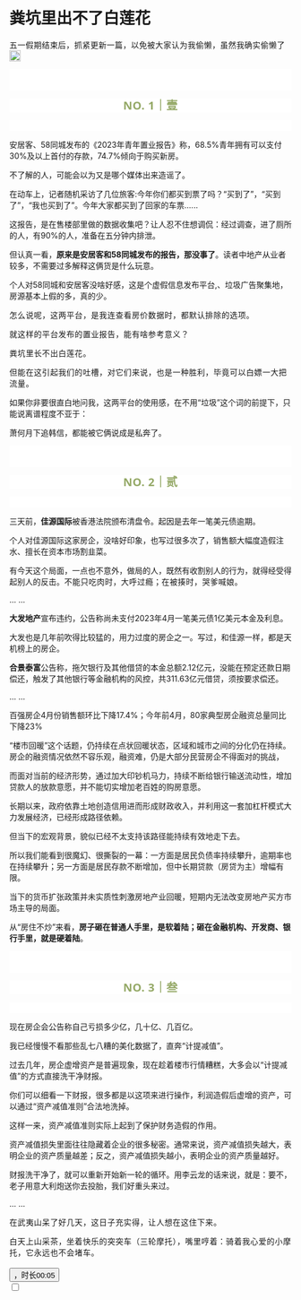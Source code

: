 # 粪坑里出不了白莲花

<p style="visibility: visible;"><span style="letter-spacing: 0.034em; visibility: visible;">五一假期结束后，</span><span style="letter-spacing: 0.034em; visibility: visible;">抓紧</span><span style="letter-spacing: 0.034em; visibility: visible;">更新一篇，</span><span style="letter-spacing: 0.034em; visibility: visible;">以免</span><span style="letter-spacing: 0.034em; visibility: visible;">被大家</span><span style="letter-spacing: 0.034em; visibility: visible;">认为我</span><span style="letter-spacing: 0.034em; visibility: visible;">偷懒，虽然</span><span style="letter-spacing: 0.034em; visibility: visible;">我确实偷懒</span><span style="letter-spacing: 0.034em; visibility: visible;">了</span><img data-src="https://res.wx.qq.com/t/wx_fed/we-emoji/res/v1.3.10/assets/newemoji/2_05.png" data-ratio="1" data-w="128" style="letter-spacing: 0.034em; display: inline-block; width: 20px !important; vertical-align: middle; background-size: cover; height: auto !important; visibility: visible !important;" data-original-style="letter-spacing: 0.034em;display: inline-block;width: 20px;vertical-align: middle;background-size: cover;" data-index="1" src="https://res.wx.qq.com/t/wx_fed/we-emoji/res/v1.3.10/assets/newemoji/2_05.png?tp=webp&amp;wxfrom=5&amp;wx_lazy=1" class="" _width="20px" alt="图片" data-report-img-idx="0" data-fail="0"><br style="visibility: visible;"></p><p style="outline: 0px;font-family: system-ui, -apple-system, BlinkMacSystemFont, &quot;Helvetica Neue&quot;, &quot;PingFang SC&quot;, &quot;Hiragino Sans GB&quot;, &quot;Microsoft YaHei UI&quot;, &quot;Microsoft YaHei&quot;, Arial, sans-serif;letter-spacing: 0.544px;white-space: normal;background-color: rgb(255, 255, 255);visibility: visible;"><br style="outline: 0px;visibility: visible;"><br style="outline: 0px;visibility: visible;"></p><p style="outline: 0px;letter-spacing: 0.544px;white-space: normal;color: rgb(34, 34, 34);font-family: -apple-system-font, system-ui, &quot;Helvetica Neue&quot;, &quot;PingFang SC&quot;, &quot;Hiragino Sans GB&quot;, &quot;Microsoft YaHei UI&quot;, &quot;Microsoft YaHei&quot;, Arial, sans-serif;background-color: rgb(255, 255, 255);text-align: center;visibility: visible;"><span style="outline: 0px;font-weight: bold;line-height: 25px;color: rgb(149, 169, 103);font-size: 20px;visibility: visible;">NO. 1｜壹</span></p><p style="outline: 0px;letter-spacing: 0.544px;white-space: normal;color: rgb(34, 34, 34);font-family: -apple-system-font, system-ui, &quot;Helvetica Neue&quot;, &quot;PingFang SC&quot;, &quot;Hiragino Sans GB&quot;, &quot;Microsoft YaHei UI&quot;, &quot;Microsoft YaHei&quot;, Arial, sans-serif;background-color: rgb(255, 255, 255);text-align: center;visibility: visible;"><br style="outline: 0px;visibility: visible;"></p><p style="visibility: visible;">安居客、58同城发布的《2023年青年置业报告》称，68.5%青年拥有可以支付30%及以上首付的存款，74.7%倾向于购买新房。<br style="visibility: visible;"></p><p style="visibility: visible;">不了解的人，可能会以为又是哪个媒体出来造谣了。</p><p style="visibility: visible;">在动车上，记者随机采访了几位旅客:今年你们都买到票了吗？“买到了”，“买到了”，“我也买到了”。今年大家都买到了回家的车票......</p><p style="visibility: visible;">这报告，是在售楼部里做的数据收集吧？让人忍不住想调侃：经过调查，进了厕所的人，有90%的人，准备在五分钟内排泄。<span style="letter-spacing: 0.034em; visibility: visible;"></span></p><p style="visibility: visible;">但认真一看，<strong style="visibility: visible;">原来是安居客和58同城发布的报告，那没事了</strong>。读者中地产从业者较多，不需要过多解释这俩货是什么玩意。</p><p style="visibility: visible;">个人对58同城和安居客没啥好感，这是个虚假信息发布平台,、垃圾广告聚集地，房源基本上假的多，真的少。</p><p style="visibility: visible;"><span style="letter-spacing: 0.578px; visibility: visible;">怎么说呢，这两平台，是我连查看房价数据时，</span><span style="letter-spacing: 0.578px; visibility: visible;">都默认排除的选项。</span><br style="visibility: visible;"></p><p style="visibility: visible;"><span style="letter-spacing: 0.578px; visibility: visible;">就这样的平台发布的置业报告，能有啥参考意义？</span></p><p style="visibility: visible;"><span style="letter-spacing: 0.578px; visibility: visible;">粪坑里长不出白莲花。</span></p><p style="visibility: visible;"><span style="letter-spacing: 0.578px; visibility: visible;">但能在这引起我们的吐槽，对它们来说，也是一种胜利，毕竟可以白嫖一大把流量。</span></p><p style="visibility: visible;">如果你非要很直白地问我，这两平台的使用感，在不用“垃圾”这个词的前提下，只能说离谱程度不亚于：<br style="visibility: visible;"></p><p style="visibility: visible;">萧何月下追韩信，都能被它俩说成是私奔了。</p><p style="outline: 0px;font-family: system-ui, -apple-system, BlinkMacSystemFont, &quot;Helvetica Neue&quot;, &quot;PingFang SC&quot;, &quot;Hiragino Sans GB&quot;, &quot;Microsoft YaHei UI&quot;, &quot;Microsoft YaHei&quot;, Arial, sans-serif;letter-spacing: 0.544px;white-space: normal;background-color: rgb(255, 255, 255);visibility: visible;"><br style="outline: 0px;visibility: visible;"><br style="outline: 0px;visibility: visible;"></p><p style="outline: 0px;letter-spacing: 0.544px;white-space: normal;color: rgb(34, 34, 34);font-family: -apple-system-font, system-ui, &quot;Helvetica Neue&quot;, &quot;PingFang SC&quot;, &quot;Hiragino Sans GB&quot;, &quot;Microsoft YaHei UI&quot;, &quot;Microsoft YaHei&quot;, Arial, sans-serif;background-color: rgb(255, 255, 255);text-align: center;visibility: visible;"><span style="outline: 0px;font-weight: bold;line-height: 25px;color: rgb(149, 169, 103);font-size: 20px;visibility: visible;">NO. 2｜贰</span></p><p style="outline: 0px;letter-spacing: 0.544px;white-space: normal;color: rgb(34, 34, 34);font-family: -apple-system-font, system-ui, &quot;Helvetica Neue&quot;, &quot;PingFang SC&quot;, &quot;Hiragino Sans GB&quot;, &quot;Microsoft YaHei UI&quot;, &quot;Microsoft YaHei&quot;, Arial, sans-serif;background-color: rgb(255, 255, 255);text-align: center;visibility: visible;"><br style="outline: 0px;visibility: visible;"></p><p>三天前，<strong>佳源国际</strong>被香港法院颁布清盘令。起因是去年一笔美元债逾期。</p><p>个人对佳源国际这家房企，没啥好印象，也写过很多次了，销售额大幅度造假注水、擅长在资本市场割韭菜。</p><p>有今天这个局面，一点也不意外，做局的人，既然有收割别人的行为，就得经受得起别人的反击。<span style="letter-spacing: 0.034em;">不能只</span><span style="letter-spacing: 0.034em;">吃肉时</span><span style="letter-spacing: 0.034em;">，大呼过瘾</span><span style="letter-spacing: 0.034em;">；</span><span style="letter-spacing: 0.034em;">在</span><span style="letter-spacing: 0.034em;">被揍时</span><span style="letter-spacing: 0.034em;">，</span><span style="letter-spacing: 0.034em;">哭爹喊娘</span><span style="letter-spacing: 0.034em;">。</span></p><p>...&nbsp;...&nbsp;<br></p><p><strong>大发地产</strong>宣布违约，公告称尚未支付2023年4月一笔美元债1亿美元本金及利息。<br></p><p>大发也是几年前吹得比较猛的，用力过度的房企之一。写过，和佳源一样，都是天机榜上的房企。</p><p><strong>合景泰富</strong>公告称，拖欠银行及其他借贷的本金总额2.12亿元，没能在预定还款日期偿还，触发了其他银行等金融机构的风控，共311.63亿元借贷，须按要求偿还。</p><p>... ...<br></p><p>百强房企4月份销售额环比下降17.4%；今年前4月，80家典型房企融资总量同比下降23%<br></p><p>“楼市回暖”这个话题，仍持续在点状回暖状态，区域和城市之间的分化仍在持续。房企的融资情况依然不容乐观，融资难，仍是大部分民营房企不得面对的挑战，</p><p>而面对当前的经济形势，通过加大印钞机马力，持续不断给银行输送流动性，增加贷款人的放款意愿，并不能切实增加老百姓的购房意愿。<br></p><p>长期以来，政府依靠土地创造信用进而形成财政收入，并利用这一套加杠杆模式大力发展经济，已经形成路径依赖。</p><p>但当下的宏观背景，貌似已经不太支持该路径能持续有效地走下去。</p><p>所以我们能看到很魔幻、很撕裂的一幕：一方面是居民负债率持续攀升，逾期率也在持续攀升；另一方面是居民存款不断增加，但中长期贷款（房贷为主）增幅有限。</p><p>当下的货币扩张政策并未实质性刺激房地产业回暖，短期内无法改变房地产买方市场主导的局面。<br></p><p>从“房住不炒”来看，<strong>房子砸在普通人手里，是软着陆；砸在金融机构、开发商、银行手里，就是硬着陆</strong>。<br></p><p style="outline: 0px;font-family: system-ui, -apple-system, BlinkMacSystemFont, &quot;Helvetica Neue&quot;, &quot;PingFang SC&quot;, &quot;Hiragino Sans GB&quot;, &quot;Microsoft YaHei UI&quot;, &quot;Microsoft YaHei&quot;, Arial, sans-serif;letter-spacing: 0.544px;white-space: normal;background-color: rgb(255, 255, 255);visibility: visible;"><br style="outline: 0px;visibility: visible;"><br style="outline: 0px;visibility: visible;"></p><p style="outline: 0px;letter-spacing: 0.544px;white-space: normal;color: rgb(34, 34, 34);font-family: -apple-system-font, system-ui, &quot;Helvetica Neue&quot;, &quot;PingFang SC&quot;, &quot;Hiragino Sans GB&quot;, &quot;Microsoft YaHei UI&quot;, &quot;Microsoft YaHei&quot;, Arial, sans-serif;background-color: rgb(255, 255, 255);text-align: center;visibility: visible;"><span style="outline: 0px;font-weight: bold;line-height: 25px;color: rgb(149, 169, 103);font-size: 20px;visibility: visible;">NO. 3｜叁</span></p><p style="outline: 0px;letter-spacing: 0.544px;white-space: normal;color: rgb(34, 34, 34);font-family: -apple-system-font, system-ui, &quot;Helvetica Neue&quot;, &quot;PingFang SC&quot;, &quot;Hiragino Sans GB&quot;, &quot;Microsoft YaHei UI&quot;, &quot;Microsoft YaHei&quot;, Arial, sans-serif;background-color: rgb(255, 255, 255);text-align: center;visibility: visible;"><br style="outline: 0px;visibility: visible;"></p><p>现在房企会公告称自己亏损多少亿，几十亿、几百亿。</p><p>我已经慢慢不看那些乱七八糟的美化数据了，直奔“计提减值”。</p><p>过去几年，房企虚增资产是普遍现象，现在趁着楼市行情糟糕，大多会以“计提减值”的方式直接洗干净财报。</p><p>你们可以细看一下财报，很多都是以这项来进行操作，利润造假后虚增的资产，可以通过“资产减值准则”合法地洗掉。</p><p>这样一来，资产减值准则实际上起到了保护财务造假的作用。<br></p><p>资产减值损失里面往往隐藏着企业的很多秘密。通常来说，资产减值损失越大，表明企业的资产质量越差；反之，资产减值损失越小，表明企业的资产质量越好。</p><p>财报洗干净了，就可以重新开始新一轮的循环。用李云龙的话来说，就是：要不，老子用意大利炮送你去投胎，我们好重头来过。</p><p>... ...<br></p><p style="letter-spacing: 0.578px;white-space: normal;">在武夷山呆了好几天，这日子充实得，让人想在这住下来。</p><p style="letter-spacing: 0.578px;white-space: normal;">白天上山采茶，坐着快乐的突突车（三轮摩托），嘴里哼着：骑着我心爱的小摩托，它永远也不会堵车。</p><section><span data-vw="677" data-vh="380.8125" height="393" width="677" data-src="https://mp.weixin.qq.com/mp/readtemplate?t=pages/video_player_tmpl&amp;auto=0&amp;vid=wxv_2913736077088276485" style="border-radius: 4px; width: 677px !important; height: 393px !important; overflow: hidden;" data-w="960" data-ratio="1.7647058823529411" frameborder="0" allowfullscreen="" data-cover="http%3A%2F%2Fmmbiz.qpic.cn%2Fmmbiz_jpg%2F1c71eKyJsyicJDXkRpJnTCCnpbKtL6icqY64Ricfa4eRdjaX78ia7PwfoRv0xz4haRgAUMeFPKFhHWM56NEnB08zbA%2F0%3Fwx_fmt%3Djpeg" data-mpvid="wxv_2913736077088276485" data-vidtype="2" class="video_iframe rich_pages" id="js_mp_video_container_0" vid="wxv_2913736077088276485" scrolling="no"><div id="page-content">   <!--S 全屏播放 full_screen_mv-->   <div id="js_mpvedio_wrapper_wxv_2913736077088276485" style="position:relative;height:100%">     <div class="add_bg_color appmsg_video">       <div id="js_video_tail_panel_wxv_2913736077088276485" class="video_tail_module video_screen_half" style="display: none;">         <div class="video_tail_module__hd" id="js_video_tail_hd">           <div class="account_info_wrp">             <div class="profile_info_wrp js_go_profile">               <img class="account_avatar" src="" alt="" id="js_tail_panel_account_avatar">                 <div class="account_name" id="js_tail_panel_account_name"></div>                 <div class="subscription_info subscription_success">                   <div class="account_subscription_tips js_subscription_success" id="js_subscription_success" style="display: none;">已关注</div>                   <i class="account_link_icon js_profile_icon" id="js_profile_icon"></i>                 </div>             </div>             <div class="btn_account_subscription js_btn_account_subscription" id="js_btn_account_subscription" style="display: none;">               关注</div>           </div>           <div class="opr_wrp">             <span class="opr_item_wrp js_replay" id="js_replay">               <i class="opr_item refresh_icon"></i>               <span class="opr_item_text">重播</span>             </span>             <span class="opr_item_wrp share_item_wrp js_share_button" id="js_tail_share_button" style="display: none;">               <i class="opr_item share_icon"></i>               <span class="opr_item_text">分享</span>             </span>             <!--点赞后 加className selected-->             <span class="opr_item_wrp like_item_wrp" id="js_tail_like_button" style="display: none;">               <i class="opr_item like_icon"></i>               <span class="opr_item_text">赞</span>             </span>             <!-- <span class="opr_item_wrp recommend_item_wrp" id="js_tail_channel_button"               style="display: none;">               <i class="opr_item video-logo_icon"></i>               <span class="opr_item_text">随便看看</span>             </span> -->           </div>         </div>          <!-- 有拓展内容 -->         <div class="have_expand" id="js_expand_area">         </div>          <!-- 广告内容 -->         <div class="ad_area" id="js_tail_video_ad_area">         </div>       </div>     </div>     <div class="feed-wrapper"><div role="dialog" aria-modal="true" aria-hidden="true" tabindex="0" class="wx_bottom_modal_wrp player_relate_video_dialog weui-half-screen-dialog_fold" hidewhensideslip="" style="visibility: hidden; display: none;"><div class="weui-half-screen-dialog wx_bottom_modal" style="max-height: none;"><div class="wx_bottom_modal_group_container" style="transform: translateX(calc(0% + 0px));"><div aria-hidden="false" class="wx_bottom_modal_group" style="left: 0%;"><div class="weui-half-screen-dialog__hd__wrp"><div class="weui-half-screen-dialog__hd"><div class="weui-half-screen-dialog__hd__side"><button class="weui-btn_icon weui-wa-hotarea">关闭<i class="weui-icon-half-screen-close"></i></button></div><div class="weui-half-screen-dialog__hd__main"><strong class="weui-half-screen-dialog__title">观看更多</strong></div><div class="weui-half-screen-dialog__hd__side"><!----><button class="weui-btn_icon weui-wa-hotarea" style="display: none;">更多<i class="weui-icon-more"></i></button></div></div></div><div id="contentAreaWrp" class="weui-half-screen-dialog__bd"><div class="weui-loadmore" style="display: none;"><i class="weui-loading"></i></div><div class="wx_bottom_modal_msg_wrp" style="display: none;"><div class="wx_bottom_modal_msg"><i class="weui-loading"></i></div></div><div class="weui-loadmore weui-loadmore_line weui-loadmore_dot" style="display: none;"><span class="weui-loadmore__tips"></span></div><div class=""><ul id="js_player_relate_video_list" class="player_relate_video_list"></ul><div class="weui-loadmore weui-loadmore_default weui-loadmore_line weui-loadmore_dot player_video_list_end_line"><span class="weui-loadmore__tips"></span></div></div><div class="weui-loadmore" style="display: none;"><i class="weui-loading"></i></div></div><!----></div></div></div><div class="wx_bottom_modal_mask_fixed"></div><div class="weui-mask wx_bottom_modal_mask" style="--opacity: 1; display: none;"></div></div><div class="js_video_fullscreen_profile video_full-screen__head video_full-screen__head_fixed" style="transform: translate3d(0px, 0px, 0px); display: none;"><div class="video_full-screen__head__inner"><div class="video_full-screen__head__body"><div class="js_video_fullscreen_profile_exit video_full-screen__head__item"><div class="video_full-screen__article-title"><button class="weui-wa-hotarea js_video_fullscreen_profile_exit reset_btn video_close_fullscreen_btn"><i class="weui-icon-close">退出全屏</i></button></div></div></div><div class="video_full-screen__head__ft"><a aria-label="更多操作" role="button" href="javascript:;" class="video_menu_more js_video_fullscreen_menu_more weui-wa-hotarea_before"><i class="weui-icon-outlined-more"></i></a></div></div></div><div class="infinity-list__wrapper" style="height: 381px;"><div class="" style="height: 381px; overflow: visible;"><div data-key="wxv_2913736077088276485" infinity-idx="0" class="infinity-list__page destory-enter-to" style="height: 381px; position: absolute; top: 0px; opacity: 1;"><div data-v-1fcc75bf="" class="mp-video-player" style="height: 100%;"><div data-v-25a080d3="" data-v-1fcc75bf="" id="js_mpvedio_1747094714921_294289545713" class="js_mpvedio page_video_wrapper"><div data-v-25a080d3="" class="js_page_video page_video ratio_primary align_upper_center page_video_without-control page_video_skin-normal" style="display: block; width: 100%; height: 381px;"><svg data-v-25a080d3="" xmlns="http://www.w3.org/2000/svg" viewBox="0 0 2 2" width="4px" height="4px" class="border_filler border_filler_lefttop"><path data-v-25a080d3="" d="M1.85.005A2 2 0 000 2V0h2z" fill="#ffffff" fill-rule="evenodd"></path></svg><svg data-v-25a080d3="" xmlns="http://www.w3.org/2000/svg" viewBox="0 0 2 2" width="4px" height="4px" class="border_filler border_filler_righttop"><path data-v-25a080d3="" d="M1.85.005A2 2 0 000 2V0h2z" fill="#ffffff" fill-rule="evenodd"></path></svg><svg data-v-25a080d3="" xmlns="http://www.w3.org/2000/svg" viewBox="0 0 2 2" width="4px" height="4px" class="border_filler border_filler_rightbot"><path data-v-25a080d3="" d="M1.85.005A2 2 0 000 2V0h2z" fill="#ffffff" fill-rule="evenodd"></path></svg><svg data-v-25a080d3="" xmlns="http://www.w3.org/2000/svg" viewBox="0 0 2 2" width="4px" height="4px" class="border_filler border_filler_leftbot"><path data-v-25a080d3="" d="M1.85.005A2 2 0 000 2V0h2z" fill="#ffffff" fill-rule="evenodd"></path></svg><div data-v-25a080d3="" class="js_video_fullscreen_profile video_full-screen__head" style="display: none;"><div data-v-25a080d3="" class="video_full-screen__head__inner"><div data-v-25a080d3="" class="video_full-screen__head__body"><div data-v-25a080d3="" class="js_video_fullscreen_profile_exit video_full-screen__head__item"><div data-v-25a080d3="" class="video_full-screen__article-title"><button data-v-25a080d3="" class="weui-wa-hotarea js_video_fullscreen_profile_exit reset_btn video_close_fullscreen_btn" style="display: none;"><i data-v-25a080d3="" class="weui-icon-back-arrow">切换到竖屏全屏</i></button><button data-v-25a080d3="" class="weui-wa-hotarea js_video_fullscreen_profile_exit reset_btn video_close_fullscreen_btn" style="display: none;"><i data-v-25a080d3="" class="weui-icon-close">退出全屏</i></button><div data-v-25a080d3="" role="button" class="video_full-screen__account" style="display: none;"><div data-v-25a080d3="" class="video_full-screen__account-info"><span data-v-25a080d3="" class="weui-wa-hotarea video_full-screen__account-avatar" style="background: url(&quot;http://mmbiz.qpic.cn/mmbiz_png/1c71eKyJsy9bUlOYIQfIBVAtEWZnmPzvSf2mET3Rc9fO0bSK2K7taKgKAR0nyAbvczlhJDI80h12Vck2JDXJ0w/0?wx_fmt=png&quot;) center center / cover no-repeat;"></span><span data-v-25a080d3="" class="weui-wa-hotarea video_full-screen__account-name">天机奇谈</span><button data-v-25a080d3="" type="button" class="reset_btn video_profile_follow_btn weui-wa-hotarea" style="display: none;">已关注</button></div></div></div></div></div><div data-v-25a080d3="" class="video_full-screen__head__ft"><a data-v-25a080d3="" aria-label="更多操作" role="button" href="javascript:;" class="video_menu_more js_video_fullscreen_menu_more weui-wa-hotarea_before" style="display: none;"><i data-v-25a080d3="" class="weui-icon-outlined-more"></i></a></div></div></div><div data-v-25a080d3="" class="js_share_btn_contain top_screen_opr video_share_opr" style="display: none;"><div data-v-25a080d3="" class="wx_video_share_area"><button data-v-25a080d3="" type="button" class="js_share_btn wx_video_share_btn weui-wa-hotarea">分享视频</button></div></div><div data-v-25a080d3="" role="alert" aria-label="加载中" class="wrp_loading js_loading" style="display: none;"><span data-v-25a080d3="" class="weui-primary-loading weui-primary-loading_transparent"><span data-v-25a080d3="" class="weui-primary-loading__dot"></span></span></div><div data-v-25a080d3="" class="poster_cover" style="background-image: url(&quot;http://mmbiz.qpic.cn/mmbiz_jpg/1c71eKyJsyicJDXkRpJnTCCnpbKtL6icqY64Ricfa4eRdjaX78ia7PwfoRv0xz4haRgAUMeFPKFhHWM56NEnB08zbA/640?wx_fmt=jpeg&amp;wxfrom=16&quot;); background-size: contain;"></div><div data-v-25a080d3="" class="full_screen_opr wx_video_play_opr" style=""><button data-v-25a080d3="" type="button" class="mid_play_box reset_btn"><i data-v-25a080d3="" aria-label="播放视频" class="pic_mid_play"></i><span data-v-25a080d3="" class="aria_hidden_abs">，时长</span><span data-v-25a080d3="" class="video_length">00:05</span></button></div><!----><div data-v-25a080d3="" role="alert" class="top_screen_opr wx_video_flow_wrap" style="display: none;"><div data-v-25a080d3="" class="wx_video_flow"><p data-v-25a080d3="" class="wx_video_flow_tips"></p></div></div><div data-v-25a080d3="" class="mid_opr fast_pre_next" style="display: none;"><div data-v-25a080d3="" class="video_processor_bar"><div data-v-25a080d3="" class="processor_bar_inner js_forward_bar" style="width: 0%;"></div></div><p data-v-25a080d3="" class="video_length"><span data-v-25a080d3="" class="played_time js_forward_play_time">0</span><span data-v-25a080d3="" class="js_forward_seperator">/</span><span data-v-25a080d3="" class="total_time js_forward_total_time">0</span></p></div><div data-v-25a080d3="" role="alert" class="wx_video_progress_msg full_screen_opr" style="display: none;"><div data-v-25a080d3="" class="wx_video_progress_msg_inner"><span data-v-25a080d3="" class="wx_video_progress_current">00:00</span><span data-v-25a080d3="" class="wx_video_progress_gap">/</span><span data-v-25a080d3="" class="wx_video_progress_total">00:05</span></div></div><div data-v-25a080d3="" class="video_fullscreen_mask" style="display: none;"></div><div data-v-25a080d3="" class="video_screen_mode_switch" style="bottom: calc(50% - 394.417px); display: none;"><button data-v-25a080d3="" type="button" class="reset_btn video_screen_mode_switch_btn weui-wa-hotarea"> 切换到横屏模式 </button></div><div data-v-25a080d3="" class="full_screen_opr wx_video_pause_full_mod" style="display: none;"><button data-v-25a080d3="" type="button" class="reset_btn wx_video_pause_full_btn">继续播放</button></div><input data-v-25a080d3="" type="checkbox" title="显示工具栏" class="aria_hidden_abs" aria-hidden="true"><div data-v-25a080d3="" class="js_control video_opr video_opr_normal padding_play_bar"><div data-v-25a080d3="" class="opr_inner"><div data-v-25a080d3="" class="opr_inner_fl"><div data-v-25a080d3="" class="js_play_bar_wrapper wrp_play_bar wrp_play_bar_hide_speed-dot" style="display: none;"><div data-v-25a080d3="" class="js_progress_bar wrp_progress" style="padding-top: 6px; padding-bottom: 0px;"><div data-v-25a080d3="" class="progress_bar"><div data-v-25a080d3="" class="background_bar"></div><div data-v-25a080d3="" role="option" aria-labelledby="ariaPlayedCurrent" title="按住可调" class="js_played_bar played_bar" style="width: 0%;"><span data-v-25a080d3="" id="ariaPlayedCurrent" class="aria_hidden_abs">进度条，百分之0</span></div><div data-v-25a080d3="" class="js_buffer_bar buffer_bar" style="width: 0%;"></div><!----><div data-v-25a080d3="" class="weui-wa-hotarea js_played_speed_cnt wrp_speed_dot" style="left: 0%;"><i data-v-25a080d3="" class="speed_dot"></i></div></div></div></div></div></div></div><div data-v-25a080d3="" class="js_control video_opr video_opr_sns" style="bottom: 0px; display: none;"><div data-v-25a080d3="" class="opr_inner"><div data-v-25a080d3="" class="opr_inner_fl"><div data-v-25a080d3="" class="js_switch weui-wa-hotarea switch switch_on"><a data-v-25a080d3="" href="javascript:;" role="button" class="btn_opr">播放</a></div><div data-v-25a080d3="" role="option"><div data-v-25a080d3="" class="played_time js_now_play_time">00:00</div><span data-v-25a080d3="">/</span><div data-v-25a080d3="" class="total_time js_total_time">00:05</div></div><!----><div data-v-25a080d3="" role="option" class="total_time js_total_time" style="display: none;">00:05</div></div><div data-v-25a080d3="" class="opr_inner_fr"><!----><!----><!----><div data-v-25a080d3="" role="button" class="weui-wa-hotarea js_full_screen_control screenSize_control full"><i data-v-25a080d3="" class="icon_control">全屏</i></div></div></div></div><div data-v-25a080d3="" class="js-toast weui-toast weui-toast_text" role="alert" style="display: none;"><p class="weui-toast__content"></p></div><div data-v-25a080d3="" role="alert" class="full_screen_opr video_quick_play_context" style="display: none;"><div data-v-25a080d3="" class="video_quick_play_msg"><i data-v-25a080d3="" class="icon_video_quick_play"></i> 倍速播放中 </div></div><div data-v-25a080d3="" class="js_sub_setting video_full-screen__footer video_full-screen__footer__sub-setting hide"><div data-v-25a080d3="" class="video_full-screen__sub-setting video_full-screen__sub-setting__speed js_playback_mode_select" style="display: none;"><a data-v-25a080d3="" href="javascript:;" class="video_full-screen__sub-setting__item js_playback_0"> 0.5倍 </a><a data-v-25a080d3="" href="javascript:;" class="video_full-screen__sub-setting__item js_playback_1"> 0.75倍 </a><a data-v-25a080d3="" href="javascript:;" class="video_full-screen__sub-setting__item current js_playback_2"> 1.0倍 </a><a data-v-25a080d3="" href="javascript:;" class="video_full-screen__sub-setting__item js_playback_3"> 1.5倍 </a><a data-v-25a080d3="" href="javascript:;" class="video_full-screen__sub-setting__item js_playback_4"> 2.0倍 </a></div><div data-v-25a080d3="" class="video_full-screen__sub-setting video_full-screen__sub-setting__ratio js_play_mode_select" style="display: none;"><a data-v-25a080d3="" href="javascript:;" class="video_full-screen__sub-setting__item current js_resolution_0"> 超清 </a><a data-v-25a080d3="" href="javascript:;" class="video_full-screen__sub-setting__item js_resolution_1"> 流畅 </a></div></div><div data-v-25a080d3="" class="js_inner inner not_fullscreen"><div data-v-25a080d3="" class="js_video_poster video_poster" style="display: none;"><div data-v-25a080d3="" class="video_mask"></div><video data-v-25a080d3="" src="https://mpvideo.qpic.cn/0bc3hmabmaaa4eaikt2uwjsfao6dcy5qafqa.f10002.mp4?dis_k=9785ccd27c9d1053a95e01956e270bd8&amp;dis_t=1747094713&amp;play_scene=10120&amp;auth_info=Xs3FnbVXZFAbmOWDgBgoYwlGdSBhCT0bSGgTezx8Tkl4OEp9Dx8bKmoYOEoaIyRA&amp;auth_key=205bec8f2d9ce99e4000c0814a61dc69&amp;vid=wxv_2913736077088276485&amp;format_id=10002&amp;support_redirect=0&amp;mmversion=false" poster="http://mmbiz.qpic.cn/mmbiz_jpg/1c71eKyJsyicJDXkRpJnTCCnpbKtL6icqY64Ricfa4eRdjaX78ia7PwfoRv0xz4haRgAUMeFPKFhHWM56NEnB08zbA/0?wx_fmt=jpeg&amp;wxfrom=16" webkit-playsinline="isiPhoneShowPlaysinline" playsinline="isiPhoneShowPlaysinline" preload="metadata" crossorigin="anonymous" controlslist="nodownload" class="video_fill"> 您的浏览器不支持 video 标签 </video></div><div data-v-1fcc75bf="" data-v-25a080d3="" class="video_poster__info__play" style="display: none;"><i data-v-1fcc75bf="" data-v-25a080d3="" class=""></i></div><div data-v-1fcc75bf="" data-v-25a080d3="" class="video_poster__info" style="display: none;"><p data-v-1fcc75bf="" data-v-25a080d3="" class="video_poster__info__title" style="font-size: 17px;">继续观看</p><p data-v-1fcc75bf="" data-v-25a080d3="" class="video_poster__info__desc" style="font-size: 12px;"> 粪坑里出不了白莲花 </p></div><div data-v-1fcc75bf="" data-v-25a080d3="" class="video_poster__info__mask" style="width: 100%; display: none;"></div></div><div data-v-25a080d3="" class="video_profile_area" style="display: none;"><div data-v-25a080d3=""><button data-v-1fcc75bf="" class="reset_btn video_profile_relate_video_btn js_wx_tap_highlight wx_tap_link" data-v-25a080d3="" style="display: none;">观看更多<i class="weui-icon-filled-arrow video_profile_relate_video_btn_arrow"></i></button></div><div data-v-25a080d3="" role="link" tabindex="0" style="width: fit-content; max-width: 100%;"><div data-v-25a080d3="" role="option" class="weui-wa-hotarea video_profile_desc_wrp"><div data-v-25a080d3="" class="icon_appmsg_tag_wrp" style="display: none;"><div data-v-25a080d3="" class="icon_appmsg_tag">转载</div></div><div data-v-25a080d3="" class="weui-hidden_abs">,</div><div data-v-25a080d3="" class="video_profile_desc">粪坑里出不了白莲花</div><i data-v-25a080d3="" class="weui-icon-outlined-arrow video_profile_desc_arrow"></i></div></div><div data-v-25a080d3="" class="video_profile_wrp weui-flex"><div data-v-25a080d3="" class="video_profile weui-flex weui-flex__item"><span data-v-25a080d3="" class="video_profile_avatar weui-wa-hotarea" style="background: url(&quot;http://mmbiz.qpic.cn/mmbiz_png/1c71eKyJsy9bUlOYIQfIBVAtEWZnmPzvSf2mET3Rc9fO0bSK2K7taKgKAR0nyAbvczlhJDI80h12Vck2JDXJ0w/0?wx_fmt=png&quot;) center center / cover no-repeat;"></span><span data-v-25a080d3="" class="video_profile_nickname weui-wa-hotarea">天机奇谈</span><button data-v-25a080d3="" type="button" class="reset_btn video_profile_follow_btn weui-wa-hotarea" style="display: none;">已关注</button></div><div data-v-25a080d3="" class="video_sns_context" style="display: none;"><button data-v-25a080d3="" type="button" class="video_sns_btn video_sns_btn_share" style="display: none;"><span data-v-25a080d3="" class="video_sns_num">分享</span></button><button data-v-25a080d3="" type="button" title="" class="video_sns_btn video_sns_btn_praise"><span data-v-25a080d3="" class="video_sns_num">点赞</span></button><button data-v-25a080d3="" type="button" title="" class="video_sns_btn video_sns_btn_love"><span data-v-25a080d3="" class="video_sns_num">在看</span></button></div><div data-v-25a080d3="" role="alert" class="like_comment_wrp" style="display: none;"><div data-v-25a080d3="" class="like_comment_inner"><div data-v-25a080d3="" class="like_comment_bd"><div data-v-25a080d3="" class="like_comment_tips"><i data-v-25a080d3="" class="weui-icon-success"></i><i data-v-25a080d3="" class="icon-success-primary"></i>已同步到看一看<a data-v-25a080d3="" href="javascript:;" class="like_comment_share_link weui-wa-hotarea_before">写下你的评论</a></div></div></div></div></div></div></div></div><div data-v-1fcc75bf="" style="display: none;"><div data-v-1fcc75bf="" class="weui-mask_transparent"></div><div data-v-1fcc75bf="" class="weui-toast" style="top: 45%; position: absolute;"><i data-v-1fcc75bf="" class="weui-icon-success-no-circle weui-icon_toast"></i><p data-v-1fcc75bf="" class="weui-toast__content"></p></div></div><div data-v-1fcc75bf="" class="fullscreen-screenshot__layer" style="background-color: rgb(0, 0, 0); display: none;"></div><div data-v-1fcc75bf="" class="fullscreen-screenshot__layer" style="z-index: -1; background-image: url(&quot;&quot;); display: none;"></div></div></div></div></div><audio loop="loop" preload="auto" style="display: none;"><source src="https://res.wx.qq.com/voice/getvoice?mediaid=MzA3MzA0MTAyNF8xMDAwMDI3Njk="></audio><!----></div>   </div>   <!--E 视频播放器-->   <!-- S 视频社交-->   <div id="bottom_bar" class="interact_video" style="display:none;height: 35px;">     <div class="inter_opr">       <a id="video_detail_btn" href="javascript:;" target="_blank" class="access_original">         视频详情       </a>     </div>   </div> </div></span></section><p style="letter-spacing: 0.578px;white-space: normal;">再步行走过很长一段弯弯曲曲的山间小路，就到了采茶的地方。</p><p><img class="rich_pages wxw-img js_img_placeholder wx_img_placeholder" data-backh="567" data-backw="319" data-ratio="1.776851851851852" data-s="300,640" data-src="https://mmbiz.qpic.cn/mmbiz_jpg/1c71eKyJsyicJDXkRpJnTCCnpbKtL6icqYWen3tSbPFY0iaIYWg9aMlWlmYJWOIHic6e1WltiaXZVTgUalqn1XujCKw/640?wx_fmt=jpeg" data-type="jpeg" data-w="1080" style="width: 677px !important; height: 1202.93px !important;" data-original-style="width: 100%;height: auto;" data-index="2" src="data:image/svg+xml,%3C%3Fxml version='1.0' encoding='UTF-8'%3F%3E%3Csvg width='1px' height='1px' viewBox='0 0 1 1' version='1.1' xmlns='http://www.w3.org/2000/svg' xmlns:xlink='http://www.w3.org/1999/xlink'%3E%3Ctitle%3E%3C/title%3E%3Cg stroke='none' stroke-width='1' fill='none' fill-rule='evenodd' fill-opacity='0'%3E%3Cg transform='translate(-249.000000, -126.000000)' fill='%23FFFFFF'%3E%3Crect x='249' y='126' width='1' height='1'%3E%3C/rect%3E%3C/g%3E%3C/g%3E%3C/svg%3E" _width="100%" alt="图片"><img class="rich_pages wxw-img js_img_placeholder wx_img_placeholder" data-backh="560" data-backw="315" data-ratio="1.776851851851852" data-s="300,640" data-src="https://mmbiz.qpic.cn/mmbiz_jpg/1c71eKyJsyicJDXkRpJnTCCnpbKtL6icqYCqcNEItrRSGicLRF5iccaSvicuic9bcicwYBAys9iajdspiaibXomic81UWukvA/640?wx_fmt=jpeg" data-type="jpeg" data-w="1080" style="letter-spacing: 0.034em; width: 677px !important; height: 1202.93px !important;" data-original-style="letter-spacing: 0.034em;width: 100%;" data-index="3" src="data:image/svg+xml,%3C%3Fxml version='1.0' encoding='UTF-8'%3F%3E%3Csvg width='1px' height='1px' viewBox='0 0 1 1' version='1.1' xmlns='http://www.w3.org/2000/svg' xmlns:xlink='http://www.w3.org/1999/xlink'%3E%3Ctitle%3E%3C/title%3E%3Cg stroke='none' stroke-width='1' fill='none' fill-rule='evenodd' fill-opacity='0'%3E%3Cg transform='translate(-249.000000, -126.000000)' fill='%23FFFFFF'%3E%3Crect x='249' y='126' width='1' height='1'%3E%3C/rect%3E%3C/g%3E%3C/g%3E%3C/svg%3E" _width="100%" alt="图片"><img class="rich_pages wxw-img js_img_placeholder wx_img_placeholder" data-backh="433" data-backw="578" data-galleryid="" data-ratio="0.75" data-s="300,640" data-src="https://mmbiz.qpic.cn/mmbiz_jpg/1c71eKyJsyicJDXkRpJnTCCnpbKtL6icqYXCzzXoxXxa1hqfr99K3QZI015Fr5K54vF8dskdTQrYnPUgI12bxxww/640?wx_fmt=jpeg" data-type="jpeg" data-w="1080" style="text-align: center; letter-spacing: 0.034em; width: 677px !important; height: 507.75px !important;" data-original-style="text-align: center;letter-spacing: 0.034em;width: 100%;height: auto;" data-index="4" src="data:image/svg+xml,%3C%3Fxml version='1.0' encoding='UTF-8'%3F%3E%3Csvg width='1px' height='1px' viewBox='0 0 1 1' version='1.1' xmlns='http://www.w3.org/2000/svg' xmlns:xlink='http://www.w3.org/1999/xlink'%3E%3Ctitle%3E%3C/title%3E%3Cg stroke='none' stroke-width='1' fill='none' fill-rule='evenodd' fill-opacity='0'%3E%3Cg transform='translate(-249.000000, -126.000000)' fill='%23FFFFFF'%3E%3Crect x='249' y='126' width='1' height='1'%3E%3C/rect%3E%3C/g%3E%3C/g%3E%3C/svg%3E" _width="100%" alt="图片"><img class="rich_pages wxw-img js_img_placeholder wx_img_placeholder" data-backh="417" data-backw="312" data-ratio="1.3351851851851853" data-s="300,640" data-src="https://mmbiz.qpic.cn/mmbiz_jpg/1c71eKyJsyicJDXkRpJnTCCnpbKtL6icqYChIEO4uy15icarsk2Ozt96v2B5IwLHoXgg3PN6Hxu2uNJ7jiaMd1xMGA/640?wx_fmt=jpeg" data-type="jpeg" data-w="1080" style="letter-spacing: 0.034em; width: 677px !important; height: 903.92px !important;" data-original-style="letter-spacing: 0.034em;width: 100%;" data-index="5" src="data:image/svg+xml,%3C%3Fxml version='1.0' encoding='UTF-8'%3F%3E%3Csvg width='1px' height='1px' viewBox='0 0 1 1' version='1.1' xmlns='http://www.w3.org/2000/svg' xmlns:xlink='http://www.w3.org/1999/xlink'%3E%3Ctitle%3E%3C/title%3E%3Cg stroke='none' stroke-width='1' fill='none' fill-rule='evenodd' fill-opacity='0'%3E%3Cg transform='translate(-249.000000, -126.000000)' fill='%23FFFFFF'%3E%3Crect x='249' y='126' width='1' height='1'%3E%3C/rect%3E%3C/g%3E%3C/g%3E%3C/svg%3E" _width="100%" alt="图片"><img class="rich_pages wxw-img js_img_placeholder wx_img_placeholder" data-backh="415" data-backw="311" data-ratio="1.3333333333333333" data-s="300,640" data-src="https://mmbiz.qpic.cn/mmbiz_jpg/1c71eKyJsyicJDXkRpJnTCCnpbKtL6icqYsacibKbCVS3gCQgXKFHMicPzb4Q6A6UJXrLjN3nYR0QV3DKLibD73chJQ/640?wx_fmt=jpeg" data-type="jpeg" data-w="1080" style="letter-spacing: 0.034em; width: 677px !important; height: 902.667px !important;" data-original-style="letter-spacing: 0.034em;width: 100%;" data-index="6" src="data:image/svg+xml,%3C%3Fxml version='1.0' encoding='UTF-8'%3F%3E%3Csvg width='1px' height='1px' viewBox='0 0 1 1' version='1.1' xmlns='http://www.w3.org/2000/svg' xmlns:xlink='http://www.w3.org/1999/xlink'%3E%3Ctitle%3E%3C/title%3E%3Cg stroke='none' stroke-width='1' fill='none' fill-rule='evenodd' fill-opacity='0'%3E%3Cg transform='translate(-249.000000, -126.000000)' fill='%23FFFFFF'%3E%3Crect x='249' y='126' width='1' height='1'%3E%3C/rect%3E%3C/g%3E%3C/g%3E%3C/svg%3E" _width="100%" alt="图片"><img class="rich_pages wxw-img js_img_placeholder wx_img_placeholder" data-backh="475" data-backw="306" data-ratio="1.5537037037037038" data-s="300,640" data-src="https://mmbiz.qpic.cn/mmbiz_jpg/1c71eKyJsyicJDXkRpJnTCCnpbKtL6icqYZs7cJibdrklu78ZY6ZUXposnzPuxpeHkqPz53jOe8DFElUYlagQDqug/640?wx_fmt=jpeg" data-type="jpeg" data-w="1080" style="letter-spacing: 0.034em; width: 677px !important; height: 1051.86px !important;" data-original-style="letter-spacing: 0.034em;width: 100%;" data-index="7" src="data:image/svg+xml,%3C%3Fxml version='1.0' encoding='UTF-8'%3F%3E%3Csvg width='1px' height='1px' viewBox='0 0 1 1' version='1.1' xmlns='http://www.w3.org/2000/svg' xmlns:xlink='http://www.w3.org/1999/xlink'%3E%3Ctitle%3E%3C/title%3E%3Cg stroke='none' stroke-width='1' fill='none' fill-rule='evenodd' fill-opacity='0'%3E%3Cg transform='translate(-249.000000, -126.000000)' fill='%23FFFFFF'%3E%3Crect x='249' y='126' width='1' height='1'%3E%3C/rect%3E%3C/g%3E%3C/g%3E%3C/svg%3E" _width="100%" alt="图片"></p><p style="letter-spacing: 0.578px;white-space: normal;"><span style="letter-spacing: 0.578px;">晚上和大师熬夜制茶，偶尔通宵（制茶的大师傅经常通宵做茶，我熬不住，只能偶尔），增益许多。</span></p><p style="letter-spacing: 0.578px;white-space: normal;"><span style="letter-spacing: 0.578px;"><span style="letter-spacing: 0.578px;">傍晚六点左右，还可以去河里游个泳、抓鱼、摸螺。</span></span></p><p style="letter-spacing: 0.578px;white-space: normal;"><span style="letter-spacing: 0.578px;">看着河里的鱼，同一胎生出来无数的小鱼，里面有的长得大，有的长得小，有还没长大就成了别人的食物；</span></p><p style="letter-spacing: 0.578px;white-space: normal;"><span style="letter-spacing: 0.578px;">上山时，看大树撒种，有的掉在高地，阳光充足长成参天大树；有的掉在湿地，成了淤泥，有的掉在缝隙中，也能长成一棵大树......</span></p><p style="letter-spacing: 0.578px;white-space: normal;"><span style="letter-spacing: 0.578px;">生命之神奇，无处不在。</span></p><p style="letter-spacing: 0.578px;white-space: normal;"><span style="letter-spacing: 0.034em;">很多时候，我们</span><span style="letter-spacing: 0.034em;">痛苦的根源，除了环境，还有欲望：我不服、不甘心、凭什么、别人怎样怎样。</span><br></p><p>但是社会是专治各种不服。其实<span style="letter-spacing: 0.578px;">不需要那么累，没有那么多宏大叙事，安心过好自己的日子就行。</span></p><p><span style="letter-spacing: 0.578px;">去经历，无需畏惧，别遗憾，反正这世界，我们只来这一次。</span></p><p style="margin-bottom: 0px;"><span style="letter-spacing: 0.578px;"><strong style="outline: 0px;font-family: system-ui, -apple-system, BlinkMacSystemFont, &quot;Helvetica Neue&quot;, &quot;PingFang SC&quot;, &quot;Hiragino Sans GB&quot;, &quot;Microsoft YaHei UI&quot;, &quot;Microsoft YaHei&quot;, Arial, sans-serif;letter-spacing: 0.544px;white-space: normal;color: rgb(34, 34, 34);background-color: rgb(255, 255, 255);font-size: 16px;"><span style="outline: 0px;font-size: 14px;">全文完，如果喜欢，就点个“赞”或者“在看”吧（星标公众号，可及时接收更新文章）。</span></strong></span></p><p style="display: none;"><mp-style-type data-value="3"></mp-style-type></p>